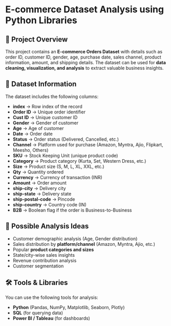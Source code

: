 # E-commerce Dataset Analysis using Python Libraries

## 📌 Project Overview

This project contains an **E-commerce Orders Dataset** with details such as order ID, customer ID, gender, age, purchase date, sales channel, product information, amount, and shipping details.
The dataset can be used for **data cleaning, visualization, and analysis** to extract valuable business insights.


## 📂 Dataset Information

The dataset includes the following columns:

* **index** → Row index of the record
* **Order ID** → Unique order identifier
* **Cust ID** → Unique customer ID
* **Gender** → Gender of customer
* **Age** → Age of customer
* **Date** → Order date
* **Status** → Order status (Delivered, Cancelled, etc.)
* **Channel** → Platform used for purchase (Amazon, Myntra, Ajio, Flipkart, Meesho, Others)
* **SKU** → Stock Keeping Unit (unique product code)
* **Category** → Product category (Kurta, Set, Western Dress, etc.)
* **Size** → Product size (S, M, L, XL, XXL, etc.)
* **Qty** → Quantity ordered
* **Currency** → Currency of transaction (INR)
* **Amount** → Order amount
* **ship-city** → Delivery city
* **ship-state** → Delivery state
* **ship-postal-code** → Pincode
* **ship-country** → Country code (IN)
* **B2B** → Boolean flag if the order is Business-to-Business

## 🎯 Possible Analysis Ideas

* Customer demographic analysis (Age, Gender distribution)
* Sales distribution by **platform/channel** (Amazon, Myntra, Ajio, etc.)
* Popular **product categories and sizes**
* State/city-wise sales insights
* Revenue contribution analysis
* Customer segmentation

## 🛠️ Tools & Libraries

You can use the following tools for analysis:

* **Python** (Pandas, NumPy, Matplotlib, Seaborn, Plotly)
* **SQL** (for querying data)
* **Power BI / Tableau** (for dashboards)
